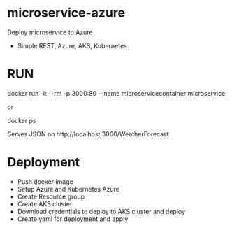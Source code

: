 # microservice-azure

Deploy microservice to Azure

- Simple REST, Azure, AKS, Kubernetes

# RUN

docker run -it --rm -p 3000:80 --name microservicecontainer microservice

or

docker ps

Serves JSON on http://localhost:3000/WeatherForecast

# Deployment

- Push docker image
- Setup Azure and Kubernetes Azure
- Create Resource group
- Create AKS cluster
- Download credentials to deploy to AKS cluster and deploy
- Create yaml for deployment and apply
